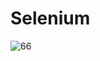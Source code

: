 # Selenium
![66](https://user-images.githubusercontent.com/50720133/206827198-dd7a8ebc-d10a-4a5d-93f0-49d98384a572.gif)
